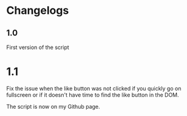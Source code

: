 # Changelogs

## 1.0

First version of the script

# 1.1

Fix the issue when the like button was not clicked if you quickly go on fullscreen or if it doesn't have time
to find the like button in the DOM.

The script is now on my Github page.
